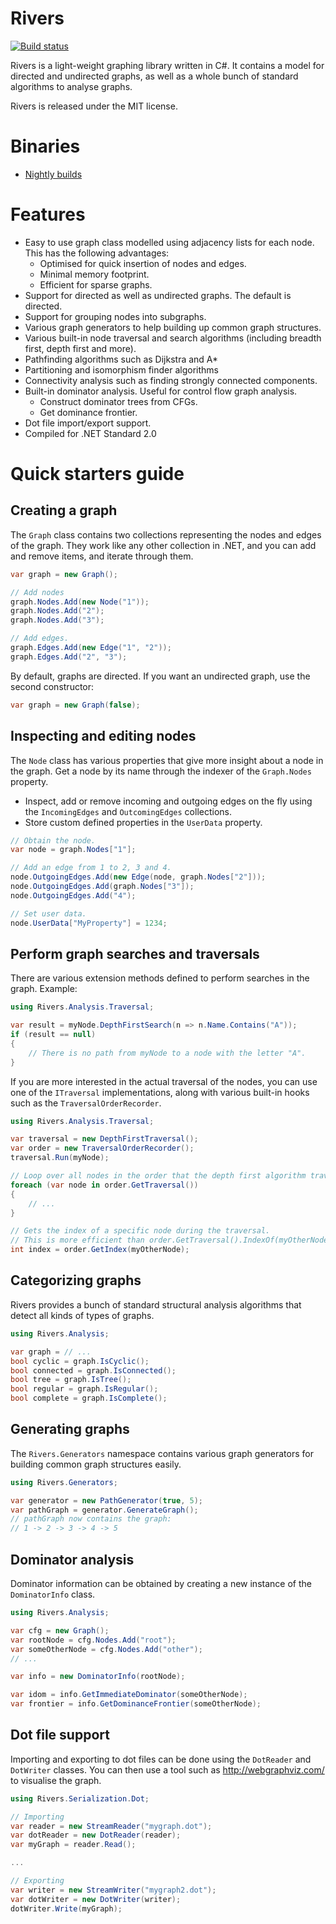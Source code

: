 Rivers
======
[![Build status](https://ci.appveyor.com/api/projects/status/yak3xv2e06jgcg92/branch/master?svg=true)](https://ci.appveyor.com/project/Washi1337/rivers)

Rivers is a light-weight graphing library written in C#. It contains a model for directed and undirected graphs, as well as a whole bunch of standard algorithms to analyse graphs.

Rivers is released under the MIT license.

Binaries
========
- [Nightly builds](https://ci.appveyor.com/project/Washi1337/rivers/build/artifacts)

Features
========
- Easy to use graph class modelled using adjacency lists for each node. This has the following advantages:
    - Optimised for quick insertion of nodes and edges.
    - Minimal memory footprint.
    - Efficient for sparse graphs.
- Support for directed as well as undirected graphs. The default is directed.
- Support for grouping nodes into subgraphs.
- Various graph generators to help building up common graph structures.
- Various built-in node traversal and search algorithms (including breadth first, depth first and more).
- Pathfinding algorithms such as Dijkstra and A*
- Partitioning and isomorphism finder algorithms
- Connectivity analysis such as finding strongly connected components.
- Built-in dominator analysis. Useful for control flow graph analysis.
    - Construct dominator trees from CFGs.
    - Get dominance frontier.
- Dot file import/export support. 
- Compiled for .NET Standard 2.0


Quick starters guide
=====================

Creating a graph
----------------

The `Graph` class contains two collections representing the nodes and edges of the graph. They work like any other collection in .NET, and you can add and remove items, and iterate through them.

```csharp
var graph = new Graph();

// Add nodes
graph.Nodes.Add(new Node("1"));
graph.Nodes.Add("2");
graph.Nodes.Add("3");

// Add edges.
graph.Edges.Add(new Edge("1", "2"));
graph.Edges.Add("2", "3");
```

By default, graphs are directed. If you want an undirected graph, use the second constructor:
```csharp
var graph = new Graph(false);
```

Inspecting and editing nodes
----------------------------
The `Node` class has various properties that give more insight about a node in the graph. Get a node by its name through the indexer of the `Graph.Nodes` property.
- Inspect, add or remove incoming and outgoing edges on the fly using the `IncomingEdges` and `OutcomingEdges` collections.
- Store custom defined properties in the `UserData` property.

```csharp
// Obtain the node.
var node = graph.Nodes["1"];

// Add an edge from 1 to 2, 3 and 4.
node.OutgoingEdges.Add(new Edge(node, graph.Nodes["2"]));
node.OutgoingEdges.Add(graph.Nodes["3"]);
node.OutgoingEdges.Add("4");

// Set user data.
node.UserData["MyProperty"] = 1234;
```

Perform graph searches and traversals
-------------------------------------
There are various extension methods defined to perform searches in the graph. Example:

```csharp
using Rivers.Analysis.Traversal;

var result = myNode.DepthFirstSearch(n => n.Name.Contains("A"));
if (result == null) 
{
    // There is no path from myNode to a node with the letter "A".
}
```

If you are more interested in the actual traversal of the nodes, you can use one of the `ITraversal` implementations, along with various built-in hooks such as the `TraversalOrderRecorder`.

```csharp
using Rivers.Analysis.Traversal;

var traversal = new DepthFirstTraversal();
var order = new TraversalOrderRecorder();
traversal.Run(myNode);

// Loop over all nodes in the order that the depth first algorithm traverses the graph.
foreach (var node in order.GetTraversal()) 
{
    // ...
}

// Gets the index of a specific node during the traversal. 
// This is more efficient than order.GetTraversal().IndexOf(myOtherNode).
int index = order.GetIndex(myOtherNode);
```

Categorizing graphs
-------------------
Rivers provides a bunch of standard structural analysis algorithms that detect all kinds of types of graphs.

```csharp
using Rivers.Analysis;

var graph = // ...
bool cyclic = graph.IsCyclic();
bool connected = graph.IsConnected();
bool tree = graph.IsTree();
bool regular = graph.IsRegular();
bool complete = graph.IsComplete();
```

Generating graphs
-----------------
The `Rivers.Generators` namespace contains various graph generators for building common graph structures easily.

```csharp
using Rivers.Generators;

var generator = new PathGenerator(true, 5);
var pathGraph = generator.GenerateGraph();
// pathGraph now contains the graph:
// 1 -> 2 -> 3 -> 4 -> 5
```

Dominator analysis
------------------
Dominator information can be obtained by creating a new instance of the `DominatorInfo` class.

```csharp
using Rivers.Analysis;

var cfg = new Graph();
var rootNode = cfg.Nodes.Add("root");
var someOtherNode = cfg.Nodes.Add("other");
// ...

var info = new DominatorInfo(rootNode);

var idom = info.GetImmediateDominator(someOtherNode);
var frontier = info.GetDominanceFrontier(someOtherNode);
```

Dot file support
----------------
Importing and exporting to dot files can be done using the `DotReader` and `DotWriter` classes. You can then use a tool such as http://webgraphviz.com/ to visualise the graph.

```csharp
using Rivers.Serialization.Dot;

// Importing
var reader = new StreamReader("mygraph.dot");
var dotReader = new DotReader(reader);
var myGraph = reader.Read();

...

// Exporting
var writer = new StreamWriter("mygraph2.dot");
var dotWriter = new DotWriter(writer);
dotWriter.Write(myGraph);
```
